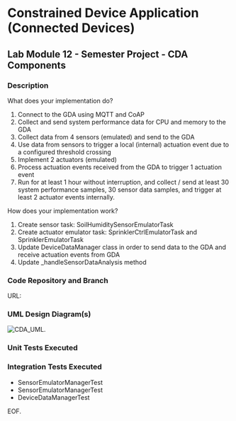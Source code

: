 # Constrained Device Application (Connected Devices)

## Lab Module 12 - Semester Project - CDA Components

### Description

What does your implementation do? 

1.	Connect to the GDA using MQTT and  CoAP
2.	Collect and send system performance data for CPU and memory to the GDA
3.	Collect data from 4 sensors (emulated) and send to the GDA
4.	Use data from sensors to trigger a local (internal) actuation event due to a configured threshold crossing
5.	Implement 2 actuators (emulated)
6.	Process actuation events received from the GDA to trigger 1 actuation event
7.	Run for at least 1 hour without interruption, and collect / send at least 30 system performance samples, 30 sensor data samples, and trigger at least 2 actuator events internally.


How does your implementation work?

1.	Create sensor task: SoilHumiditySensorEmulatorTask
2.	Create actuator emulator task: SprinklerCtrlEmulatorTask and SprinklerEmulatorTask
3.	Update DeviceDataManager class in order to send data to the GDA and receive actuation events from GDA
4.	Update _handleSensorDataAnalysis method

### Code Repository and Branch

URL: 

### UML Design Diagram(s)

![CDA_UML](https://github.com/NU-CSYE6530-Fall2020/constrained-device-app-MyronForNEU/blob/chapter12/exercises/chapter12/CDA.png).


### Unit Tests Executed
 

### Integration Tests Executed

- SensorEmulatorManagerTest
- SensorEmulatorManagerTest
- DeviceDataManagerTest 

EOF.
